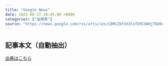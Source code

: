 ```yaml
---
title: "Google News"
date: 2025-09-27 10:45:00 +0900
categories: ["滋賀県"]
source: "https://news.google.com/rss/articles/CBMiZkFVX3lxTE9CUWdjT0dOcWYwYjBMYTA1dmgtNVkxM0lvUUhsYU1ya3YtT054VTk0YUZFd2pWS0dnbldvUG5UekY1SVV6d0g5U2xIU1FKbmpHeVhJUHpmbkFPU2M5WkwzVWRBVTdyZw?oc=5"
---
```


## 記事本文（自動抽出）
<body class="y0K44d EA71Tc" id="readabilityBody"></body>

[出典はこちら](https://news.google.com/rss/articles/CBMiZkFVX3lxTE9CUWdjT0dOcWYwYjBMYTA1dmgtNVkxM0lvUUhsYU1ya3YtT054VTk0YUZFd2pWS0dnbldvUG5UekY1SVV6d0g5U2xIU1FKbmpHeVhJUHpmbkFPU2M5WkwzVWRBVTdyZw?oc=5)
